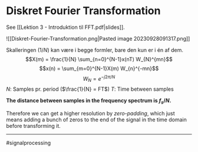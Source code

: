 # Diskret Fourier Transformation
See [[Lektion 3 - Introduktion til FFT.pdf|slides]].

![[Diskret-Fourier-Transformation.png|Pasted image 20230928091317.png]]

Skalleringen ($1/N$) kan være i begge formler, bare den kun er i én af dem.
$$X(m) = \frac{1}{N} \sum_{n=0}^{N-1}x(nT) W_{N}^{mn}$$
$$x(n) = \sum_{m=0}^{N-1}X(m) W_{n}^{-mn}$$
$$W_{N}= e^{-j2\pi /N}$$
$N$: Samples pr. period ($\frac{1}{N} = FT$)
$T$: Time between samples

**The distance between samples in the frequency spectrum is $f_{s}/N$.**

Therefore we can get a higher resolution by *zero-padding*, which just means adding a bunch of zeros to the end of the signal in the time domain before transforming it.

---
#signalprocessing 